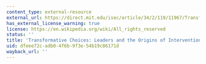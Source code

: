 ```yaml
---
content_type: external-resource
external_url: https://direct.mit.edu/isec/article/34/2/119/11967/Transformative-Choices-Leaders-and-the-Origins-of
has_external_license_warning: true
license: https://en.wikipedia.org/wiki/All_rights_reserved
status: ''
title: 'Transformative Choices: Leaders and the Origins of Intervention Strategy'
uid: dfeee72c-adb0-4f6b-9f3e-54b19c86171d
wayback_url: ''
---
```

